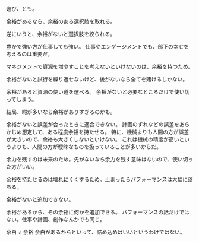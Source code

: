 遊び、とも。

余裕があるなら、余裕のある選択肢を取れる。

逆にいうと、余裕がないと選択肢を絞られる。

豊かで強い方が仕事しても強い。
仕事やエンゲージメントでも、部下の幸せを考えるのは重要だ。

マネジメントで資源を増やすことを考えないといけないのは、余裕を持つため。

余裕がないと試行を繰り返せないけど、後がないなら全てを賭けるしかない。

余裕があると資源の使い道を選べる。
余裕がないと必要なところだけで使い切ってしまう。

結局、暇が多いなら余裕がありすぎるのかも。

余裕がないと誤差が合ったときに適合できない。
計画のずれなどの誤差をあらかじめ想定して、ある程度余裕を持たせる。
特に、機械よりも人間の方が誤差が大きいので、余裕も大きくしないといけない。
これは機械の精度が高いというよりも、人間の方が曖昧なものを扱っていることが多いからだ。

余力を残すのは未来のため。先がないなら余力を残す意味はないので、使い切った方がいい。

余裕を持たせるのは壊れにくくするため。止まったらパフォーマンスは大幅に落ちる。

余裕がないと追加できない。

余裕があるから、その余裕に何かを追加できる。
パフォーマンスの話だけではない。仕事や計画、創作なんかでも同じ。

余白 ≠ 余裕
余白があるからといって、詰め込めばいいというわけではない。
